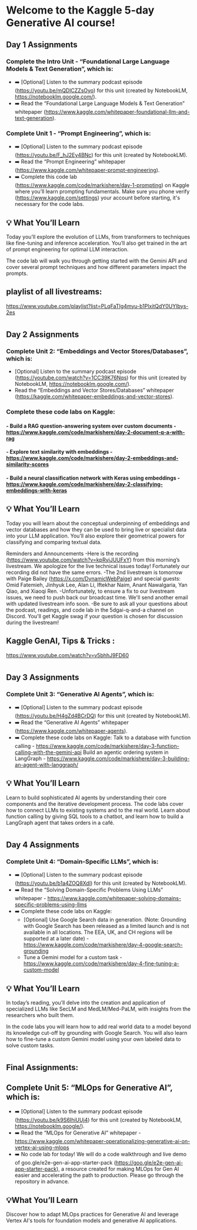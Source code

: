 # Welcome to the Kaggle 5-day Generative AI course!



## Day 1 Assignments

### Complete the Intro Unit - “Foundational Large Language Models & Text Generation”, which is:

- ➡️ [Optional] Listen to the summary podcast episode (https://youtu.be/mQDlCZZsOyo) for this unit (created by NotebookLM, https://notebooklm.google.com/).
- ➡️ Read the “Foundational Large Language Models & Text Generation” whitepaper (https://www.kaggle.com/whitepaper-foundational-llm-and-text-generation).

### Complete Unit 1 - “Prompt Engineering”, which is:

- ➡️ [Optional] Listen to the summary podcast episode (https://youtu.be/F_hJ2Ey4BNc) for this unit (created by NotebookLM).
- ➡️ Read the “Prompt Engineering” whitepaper (https://www.kaggle.com/whitepaper-prompt-engineering). 
- ➡️ Complete this code lab (https://www.kaggle.com/code/markishere/day-1-prompting) on Kaggle where you’ll learn prompting fundamentals. Make sure you phone verify (https://www.kaggle.com/settings) your account before starting, it's necessary for the code labs.

## 💡 What You’ll Learn
Today you’ll explore the evolution of LLMs, from transformers to techniques like fine-tuning and inference acceleration. You’ll also get trained in the art of prompt engineering for optimal LLM interaction.

The code lab will walk you through getting started with the Gemini API and cover several prompt techniques and how different parameters impact the prompts.

## playlist of all livestreams:
 https://www.youtube.com/playlist?list=PLqFaTIg4myu-b1PlxitQdY0UYIbys-2es

# 
## Day 2 Assignments

### Complete Unit 2: “Embeddings and Vector Stores/Databases”, which is:
- [Optional] Listen to the summary podcast episode (https://youtube.com/watch?v=1CC39K76Nqs) for this unit (created by NotebookLM, https://notebooklm.google.com/).
- Read the “Embeddings and Vector Stores/Databases” whitepaper (https://kaggle.com/whitepaper-embeddings-and-vector-stores).
  
### Complete these code labs on Kaggle:
  #### - Build a RAG question-answering system over custom documents - https://www.kaggle.com/code/markishere/day-2-document-q-a-with-rag
  #### - Explore text similarity with embeddings - https://www.kaggle.com/code/markishere/day-2-embeddings-and-similarity-scores
  #### - Build a neural classification network with Keras using embeddings - https://www.kaggle.com/code/markishere/day-2-classifying-embeddings-with-keras

## 💡 What You’ll Learn

Today you will learn about the conceptual underpinning of embeddings and vector databases and how they can be used to bring live or specialist data into your LLM application. You’ll also explore their geometrical powers for classifying and comparing textual data. 

 Reminders and Announcements
-Here is the recording (https://www.youtube.com/watch?v=kpRyiJUUFxY) from this morning’s livestream. We apologize for the live technical issues today! Fortunately our recording did not have the same errors.
-The 2nd livestream is tomorrow with Paige Bailey (https://x.com/DynamicWebPaige) and special guests: Omid Fatemieh, Jinhyuk Lee, Alan Li, Iftekhar Naim, Anant Nawalgaria, Yan Qiao, and Xiaoqi Ren.
-Unfortunately, to ensure a fix to our livestream issues, we need to push back our broadcast time. We'll send another email with updated livestream info soon.
-Be sure to ask all your questions about the podcast, readings, and code lab in the ⁠5dgai-q-and-a channel on Discord. You'll get Kaggle swag if your question is chosen for discussion during the livestream!

## Kaggle GenAI, Tips & Tricks :

https://www.youtube.com/watch?v=v5bhhJ9FD60

# 

## Day 3 Assignments

### Complete Unit 3: “Generative AI Agents”, which is:
- ➡️ [Optional] Listen to the summary podcast episode (https://youtu.be/H4gZd4BCrDQ) for this unit (created by NotebookLM).
- ➡️ Read the “Generative AI Agents” whitepaper (https://www.kaggle.com/whitepaper-agents).
- ➡️ Complete these code labs on Kaggle:
Talk to a database with function calling - https://www.kaggle.com/code/markishere/day-3-function-calling-with-the-gemini-api
Build an agentic ordering system in LangGraph - https://www.kaggle.com/code/markishere/day-3-building-an-agent-with-langgraph/

## 💡 What You’ll Learn

Learn to build sophisticated AI agents by understanding their core components and the iterative development process.
The code labs cover how to connect LLMs to existing systems and to the real world. Learn about function calling by giving SQL tools to a chatbot, and learn how to build a LangGraph agent that takes orders in a café.

# 

## Day 4 Assignments

### Complete Unit 4: “Domain-Specific LLMs”, which is:
- ➡️  [Optional] Listen to the summary podcast episode (https://youtu.be/b1a4ZOQ8XdI) for this unit (created by NotebookLM).
- ➡️  Read the “Solving Domain-Specific Problems Using LLMs” whitepaper - https://www.kaggle.com/whitepaper-solving-domains-specific-problems-using-llms 
- ➡️  Complete these code labs on Kaggle:
    - [Optional] Use Google Search data in generation. (Note: Grounding with Google Search has been released as a limited launch and is not available in all locations. The EEA, UK, and CH regions will be supported at a later date) - https://www.kaggle.com/code/markishere/day-4-google-search-grounding
    - Tune a Gemini model for a custom task - https://www.kaggle.com/code/markishere/day-4-fine-tuning-a-custom-model

## 💡 What You’ll Learn

In today’s reading, you’ll delve into the creation and application of specialized LLMs like SecLM and MedLM/Med-PaLM, with insights from the researchers who built them.

In the code labs you will learn how to add real world data to a model beyond its knowledge cut-off by grounding with Google Search.  You will also learn how to fine-tune a custom Gemini model using your own labeled data to solve custom tasks.

# 

## Final Assignments:

## Complete Unit 5: “MLOps for Generative AI”, which is:
  - ➡️ [Optional] Listen to the summary podcast episode (https://youtu.be/k9S6IhiUUj4) for this unit (created by NotebookLM, https://notebooklm.google/).
  - ➡️ Read the “MLOps for Generative AI” whitepaper - https://www.kaggle.com/whitepaper-operationalizing-generative-ai-on-vertex-ai-using-mlops
  - ➡️ No code lab for today! We will do a code walkthrough and live demo of goo.gle/e2e-gen-ai-app-starter-pack (https://goo.gle/e2e-gen-ai-app-starter-pack), a resource created for making MLOps for Gen AI easier and accelerating the path to production. Please go through the repository in advance.

## 💡What You’ll Learn

Discover how to adapt MLOps practices for Generative AI and leverage Vertex AI's tools for foundation models and generative AI applications.

